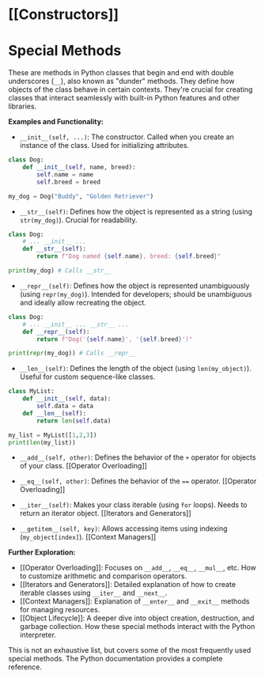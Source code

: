 # [[Constructors]]
# Special Methods

These are methods in Python classes that begin and end with double underscores (`__`), also known as "dunder" methods. They define how objects of the class behave in certain contexts.  They're crucial for creating classes that interact seamlessly with built-in Python features and other libraries.

**Examples and Functionality:**

* `__init__(self, ...)`:  The constructor. Called when you create an instance of the class.  Used for initializing attributes.

```python
class Dog:
    def __init__(self, name, breed):
        self.name = name
        self.breed = breed

my_dog = Dog("Buddy", "Golden Retriever")
```

* `__str__(self)`: Defines how the object is represented as a string (using `str(my_dog)`).  Crucial for readability.

```python
class Dog:
    # ... __init__ ...
    def __str__(self):
        return f"Dog named {self.name}, breed: {self.breed}"

print(my_dog) # Calls __str__
```

* `__repr__(self)`: Defines how the object is represented unambiguously (using `repr(my_dog)`).  Intended for developers; should be unambiguous and ideally allow recreating the object.

```python
class Dog:
    # ... __init__ ... __str__ ...
    def __repr__(self):
        return f"Dog('{self.name}', '{self.breed}')"

print(repr(my_dog)) # Calls __repr__
```

* `__len__(self)`:  Defines the length of the object (using `len(my_object)`).  Useful for custom sequence-like classes.

```python
class MyList:
    def __init__(self, data):
        self.data = data
    def __len__(self):
        return len(self.data)

my_list = MyList([1,2,3])
print(len(my_list))
```

* `__add__(self, other)`: Defines the behavior of the `+` operator for objects of your class. [[Operator Overloading]]

* `__eq__(self, other)`: Defines the behavior of the `==` operator. [[Operator Overloading]]

* `__iter__(self)`:  Makes your class iterable (using `for` loops).  Needs to return an iterator object. [[Iterators and Generators]]

* `__getitem__(self, key)`: Allows accessing items using indexing (`my_object[index]`). [[Context Managers]]


**Further Exploration:**

* [[Operator Overloading]]:  Focuses on `__add__`, `__eq__`, `__mul__`, etc.  How to customize arithmetic and comparison operators.
* [[Iterators and Generators]]:  Detailed explanation of how to create iterable classes using `__iter__` and `__next__`.
* [[Context Managers]]: Explanation of `__enter__` and `__exit__` methods for managing resources.
* [[Object Lifecycle]]:  A deeper dive into object creation, destruction, and garbage collection.  How these special methods interact with the Python interpreter.

This is not an exhaustive list, but covers some of the most frequently used special methods.  The Python documentation provides a complete reference.
